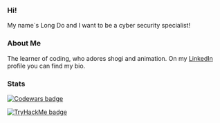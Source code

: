 ### Hi!

My name´s Long Do and I want to be a cyber security specialist!

### About Me
The learner of coding, who adores shogi and animation.
On my [LinkedIn](https://www.linkedin.com/in/long-do-0a7153195/) profile you can find my bio. 

<!--
**odGnol/odGnol** is a ✨ _special_ ✨ repository because its `README.md` (this file) appears on your GitHub profile.

Here are some ideas to get you started:

- 🔭 I’m currently working on ...
- 🌱 I’m currently learning ...
- 👯 I’m looking to collaborate on ...
- 🤔 I’m looking for help with ...
- 💬 Ask me about ...
- 📫 How to reach me: ...
- 😄 Pronouns: ...
- ⚡ Fun fact: ...
-->

### Stats
[![Codewars badge](https://www.codewars.com/users/gnolod/badges/small)](https://www.codewars.com/users/gnolod)

[![TryHackMe badge](https://tryhackme-badges.s3.amazonaws.com/dogoln.png)](https://tryhackme.com/p/dogoln)
